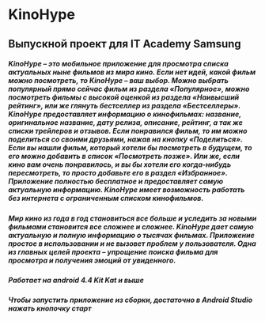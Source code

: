 # KinoHype
## Выпускной проект для IT Academy Samsung
##### KinoHype – это мобильное приложение для просмотра списка актуальных ныне фильмов из мира кино. Если нет идей, какой фильм можно посмотреть, то KinoHype – ваш выбор. Можно выбрать популярный прямо сейчас фильм из раздела «Популярное», можно посмотреть фильмы с высокой оценкой из раздела «Наивысший рейтинг», или же глянуть бестселлер из раздела «Бестселлеры». KinoHype предоставляет информацию о кинофильмах: название, оригинальное название, дату релиза, описание, рейтинг, а так же списки трейлеров и отзывов. Если понравился фильм, то им можно поделиться со своими друзьями, нажав на кнопку «Поделиться». Если вы нашли фильм, который хотели бы посмотреть в будущем, то его можно добавить в список «Посмотреть позже». Или же, если кино вам очень понравилось, и вы бы хотели его когда-нибудь пересмотреть, то просто добавьте его в раздел «Избранное». Приложение полностью бесплатное и предоставляет самую актуальную информацию. KinoHype имеет возможность работать без интернета с ограниченным списком кинофильмов.
##### Мир кино из года в год становиться все больше и уследить за новыми фильмами становится все сложнее и сложнее. KinoHype дает самую актуальную и полную информацию о тысячах фильмах. Приложение простое в использовании и не вызовет проблем у пользователя. Одна из главных целей проекта – упрощение поиска фильма для просмотра и получения эмоций от увиденного.

##### Работает на android 4.4 Kit Kat и выше

##### Чтобы запустить приложение из сборки, достаточно в Android Studio нажать кнопочку старт
